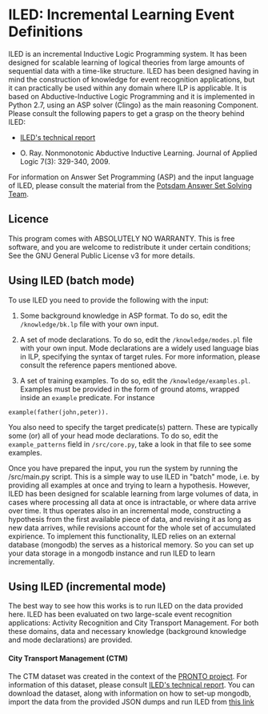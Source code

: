 # ILED: Incremental Learning Event Definitions


ILED is an incremental Inductive Logic Programming system. It has been designed for scalable learning of logical theories from large amounts of sequential data with a time-like structure. ILED has been designed having in mind the construction of knowledge for event recognition applications, but it can practically be used within any domain where ILP is applicable. It is based on Abductive-Inductive Logic Programming and it is implemented in Python 2.7, using an ASP solver (Clingo) as the main reasoning Component. Please consult the following papers to get a grasp on the theory behind ILED:

* [ILED's technical report](http://arxiv.org/pdf/1402.5988v2.pdf)


* O. Ray. Nonmonotonic Abductive Inductive Learning. Journal of Applied Logic 7(3): 329-340, 2009.


For information on Answer Set Programming (ASP) and the input language of ILED, please consult the material from the [Potsdam Answer Set Solving Team](http://potassco.sourceforge.net/).

## Licence

This program comes with ABSOLUTELY NO WARRANTY. This is free software, and you are welcome to redistribute it under certain conditions; See the GNU General Public License v3 for more details.

## Using ILED (batch mode)

To use ILED you need to provide the following with the input:

1) Some background knowledge in ASP format. To do so, edit the `/knowledge/bk.lp` file with your own input.

2) A set of mode declarations. To do so, edit the `/knowledge/modes.pl` file with your own input. Mode declarations are a widely used language bias in ILP, specifying the syntax of target rules. For more information, please consult the reference papers mentioned above.

3) A set of training examples. To do so, edit the `/knowledge/examples.pl`. Examples must be provided in the form of ground atoms, wrapped inside an `example` predicate. For instance

`
example(father(john,peter)).
`

You also need to specify the target predicate(s) pattern. These are typically some (or) all of your head mode declarations. To do so, edit the `example_patterns` field in `/src/core.py`, take a look in that file to see some examples. 

Once you have prepared the input, you run the system by running the /src/main.py script. This is a simple way to use ILED in "batch" mode, i.e. by providing all examples at once and trying to learn a hypothesis. However, ILED has been designed for scalable learning from large volumes of data, in cases where processing all data at once is intractable, or where data arrive over time. It thus operates also in an incremental mode, constructing a hypothesis from the first available piece of data, and revising it as long as new data arrives, while revisions account for the whole set of accumulated expirience. To implement this functionality, ILED relies on an external database (mongodb) the serves as a historical memory. So you can set up your data storage in a mongodb instance and run ILED to learn incrementally.

## Using ILED (incremental mode)

The best way to see how this works is to run ILED on the data provided here. ILED has been evaluated on two large-scale event recognition applications: Activity Recognition and City Transport Management. For both these domains, data and necessary knowledge (background knowledge and mode declarations) are provided. 

#### City Transport Management (CTM)

The CTM dataset was created in the context of the [PRONTO project](http://www.ict-pronto.org/). For information of this dataset, please consult [ILED's technical report](http://arxiv.org/pdf/1402.5988v2.pdf). You can download the dataset, along with information on how to set-up mongodb, import the data from the provided JSON dumps and run ILED from [this link](http://users.iit.demokritos.gr/~nkatz/ILED-data/CTM.tar.gz)


